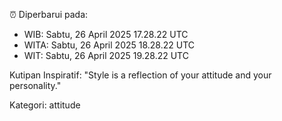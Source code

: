⏰ Diperbarui pada:
- WIB: Sabtu, 26 April 2025 17.28.22 UTC
- WITA: Sabtu, 26 April 2025 18.28.22 UTC
- WIT: Sabtu, 26 April 2025 19.28.22 UTC

Kutipan Inspiratif:
"Style is a reflection of your attitude and your personality."


Kategori: attitude

